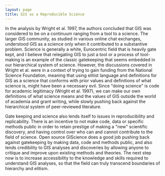 ```yaml
---
layout: page
title: GIS as a Reproducible Science
---
```

In the analysis by Wright et al. 1997, the authors concluded that GIS was considered to be on a continuum ranging from a tool to a science. The larger GIS community, as studied in various online chat exchanges, understood GIS as a science only when it contributed to a substantive problem. Science is generally a white, Eurocentric field that is heavily gate kept, and I believe that relegating GIS to just a tool or a process of tool-making is an example of the classic gatekeeping that seems embedded in our hierarchical system of science. However, the discussions covered in Wright et al. were in a context of trying to gain funding from the National Science Foundation, meaning that using elitist language and definitions for GIS as a science that conforms with prior values and definitions of what science is, might have been a necessary evil. Since "doing science" is code for academic legitimacy (Wright et al. 1997), we can make our own definitions of what science means and the values of GIS outside the world of academia and grant writing, while slowly pushing back against the hierarchical system of peer-reviewed literature.

Gate keeping and science also lends itself to issues in reproducibility and replicability. There is an incentive to not make code, data or specific methods public in order to retain prestige of making a "new" scientific discovery, and having control over who can and cannot contribute to the field of science. Open source GIScience does a good job pushing back against gatekeeping by making data, code and methods public, and also lends credibility to GIS analyses and discoveries by allowing anyone to critique and improve upon existing methods and theories. The next step now is to increase accessibility to the knowledge and skills required to understand GIS analyses, so that the field can truly transcend boundaries of hierarchy and elitism. 
